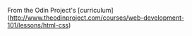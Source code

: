 From the Odin Project's [curriculum]
(http://www.theodinproject.com/courses/web-development-101/lessons/html-css)